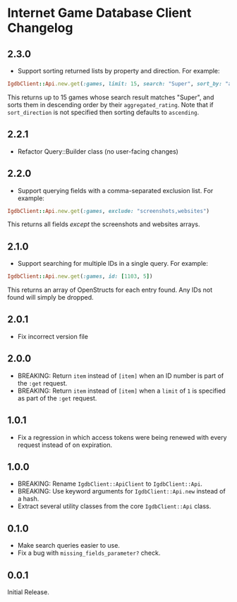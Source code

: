 # Internet Game Database Client Changelog

## 2.3.0
- Support sorting returned lists by property and direction.  For example:

```ruby
IgdbClient::Api.new.get(:games, limit: 15, search: "Super", sort_by: "aggregated_rating", sort_direction: :desc)
```

This returns up to 15 games whose search result matches "Super", and sorts them in descending order by their `aggregated_rating`.  Note that if `sort_direction` is not specified then sorting defaults to `ascending`.

## 2.2.1
- Refactor Query::Builder class (no user-facing changes)

## 2.2.0
- Support querying fields with a comma-separated exclusion list.  For example:

```ruby
IgdbClient::Api.new.get(:games, exclude: "screenshots,websites")
```

This returns all fields _except_ the screenshots and websites arrays.

## 2.1.0
- Support searching for multiple IDs in a single query.  For example:

```ruby
IgdbClient::Api.new.get(:games, id: [1103, 5])
```

This returns an array of OpenStructs for each entry found.  Any IDs not found will simply be dropped.

## 2.0.1
- Fix incorrect version file

## 2.0.0
- BREAKING: Return `item` instead of `[item]` when an ID number is part of the `:get` request.
- BREAKING: Return `item` instead of `[item]` when a `limit` of `1` is specified as part of the `:get` request.

## 1.0.1
- Fix a regression in which access tokens were being renewed with every request instead of on expiration.

## 1.0.0
- BREAKING: Rename `IgdbClient::ApiClient` to `IgdbClient::Api`.
- BREAKING: Use keyword arguments for `IgdbClient::Api.new` instead of a hash.
- Extract several utility classes from the core `IgdbClient::Api` class.

## 0.1.0
- Make search queries easier to use.
- Fix a bug with `missing_fields_parameter?` check.

## 0.0.1
Initial Release.
